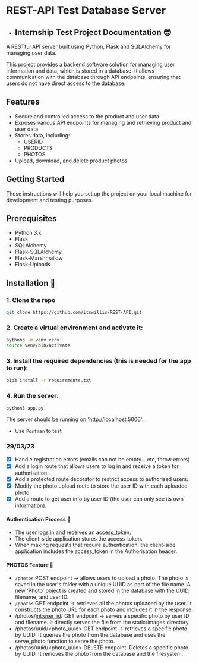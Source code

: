 # REST-API Test Database Server
 - ## Internship Test Project Documentation :sunglasses:

A RESTful API server built using Python, Flask and SQLAlchemy for managing user data.

This project provides a backend software solution for managing user information and data, which is stored in a database. It allows communication with the database through API endpoints, ensuring that users do not have direct access to the database. 

## Features
- Secure and controlled access to the product and user data
- Exposes various API endpoints for managing and retrieving product and user data
- Stores data, including: 
    - USERID
    - PRODUCTS
    - PHOTOS
- Upload, download, and delete product photos

## Getting Started
These instructions will help you set up the project on your local machine for development and testing purposes.

## Prerequisites
- Python 3.x
- Flask
- SQLAlchemy
- Flask-SQLAlchemy
- Flask-Marshmallow
- Flask-Uploads

## Installation :rocket:
### 1. Clone the repo 
```bash 
git clone https://github.com/itswillis/REST-API.git
```

### 2. Create a virtual environment and activate it:
```bash
python3 -m venv venv
source venv/bin/activate
```

### 3. Install the required dependencies (this is needed for the app to run):
```bash
pip3 install -r requirements.txt
```

### 4. Run the server: 
```bash
python3 app.py
```

The server should be running on 'http://localhost:5000'. 
- Use `Postman` to test

### 29/03/23
- [x] Handle registration errors (emails can not be empty... etc, throw errors)
- [x] Add a login route that allows users to log in and receive a token for authorisation.
- [x] Add a protected route decorator to restrict access to authorised users.
- [x] Modify the photo upload route to store the user ID with each uploaded photo.
- [x] Add a route to get user info by user ID (the user can only see its own information).

#### Authentication Process :key:
- The user logs in and receives an access_token.
- The client-side application stores the access_token.
- When making requests that require authentication, the client-side application includes the access_token in the Authorisation      header.

#### PHOTOS Feature :camera_flash:
- `/photos` POST endpoint -> allows users to upload a photo. The photo is saved in the user's folder with a unique UUID as part of the file name. A new 'Photo' object is created and stored in the database with the UUID, filename, and user ID. 
- `/photos` GET endpoint -> retrieves all the photos uploaded by the user. It constructs the photo URL for each photo and includes it in the response. 
- /photos/<int:user_id>/<filename> GET endpoint -> serves a specific photo by user ID and filename. It directly serves the file from the static/images directory.
- /photos/uuid/<photo_uuid> GET endpoint -> retrieves a specific photo by UUID. It queries the photo from the database and uses the serve_photo function to serve the photo.
- /photos/uuid/<photo_uuid> DELETE endpoint: Deletes a specific photo by UUID. It removes the photo from the database and the filesystem.